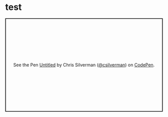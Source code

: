 # test

<p class="codepen" data-height="300" data-default-tab="html,result" data-slug-hash="JjmQOJN" data-user="csilverman" data-token="18e9d096e82c1db684524ce6ce96e01f" style="height: 300px; box-sizing: border-box; display: flex; align-items: center; justify-content: center; border: 2px solid; margin: 1em 0; padding: 1em;">
  <span>See the Pen <a href="https://codepen.io/csilverman/pen/JjmQOJN/18e9d096e82c1db684524ce6ce96e01f">
  Untitled</a> by Chris Silverman (<a href="https://codepen.io/csilverman">@csilverman</a>)
  on <a href="https://codepen.io">CodePen</a>.</span>
</p>
<script async src="https://cpwebassets.codepen.io/assets/embed/ei.js"></script>

